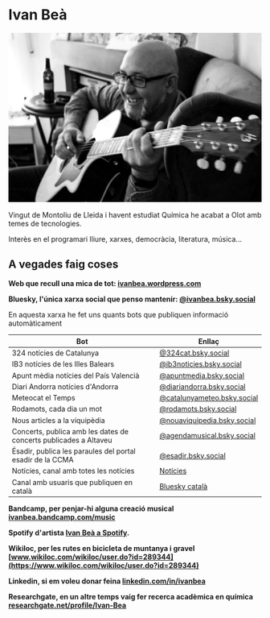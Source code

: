 # Ivan Beà
![Ivan tocant la guitarra acústica](Ivan_acustica.jpg)

Vingut de Montoliu de Lleida i havent estudiat Química he acabat a Olot amb temes de tecnologies.

Interès en el programari lliure, xarxes, democràcia, literatura, música...

## A vegades faig coses

**Web que recull una mica de tot: [ivanbea.wordpress.com](https://ivanbea.wordpress.com/)**


**Bluesky, l'única xarxa social que penso mantenir: [@ivanbea.bsky.social](https://bsky.app/profile/ivanbea.bsky.social)**

En aquesta xarxa he fet uns quants bots que publiquen informació automàticament

| Bot | Enllaç |
| --- | --- |
| 324 notícies de Catalunya |[@324cat.bsky.social](https://bsky.app/profile/324cat.bsky.social)|
| IB3 notícies de les Illes Balears |[@ib3noticies.bsky.social](https://bsky.app/profile/ib3noticies.bsky.social)|
| Apunt mèdia notícies del País Valencià |[@apuntmedia.bsky.social](https://bsky.app/profile/apuntmedia.bsky.social)|
| Diari Andorra notícies d'Andorra |[@diariandorra.bsky.social](https://bsky.app/profile/diariandorra.bsky.social)|
| Meteocat el Temps |[@catalunyameteo.bsky.social](https://bsky.app/profile/catalunyameteo.bsky.social)|
| Rodamots, cada dia un mot |[@rodamots.bsky.social](https://bsky.app/profile/rodamots.bsky.social)|
| Nous articles a la viquipèdia |[@nouaviquipedia.bsky.social](https://bsky.app/profile/nouaviquipedia.bsky.social)|
| Concerts, publica amb les dates de concerts publicades a Altaveu |[@agendamusical.bsky.social](https://bsky.app/profile/agendamusical.bsky.social)
| Ésadir, publica les paraules del portal esadir de la CCMA |[@esadir.bsky.social](https://bsky.app/profile/esadir.bsky.social)||
| Notícies, canal amb totes les notícies |[Notícies](https://bsky.app/profile/did:plc:hubo577f4nnnuxtxvzk5nb5j/lists/3khrnwe7c3m2k)|
| Canal amb usuaris que publiquen en català |[Bluesky català](https://bsky.app/profile/did:plc:hubo577f4nnnuxtxvzk5nb5j/feed/aaaihn4fbvgga)|


**Bandcamp, per penjar-hi alguna creació musical [ivanbea.bandcamp.com/music](https://ivanbea.bandcamp.com/music)**

**Spotify d'artista [Ivan Beà a Spotify](https://open.spotify.com/artist/3qPyKOx0hIcSBGrGdrDkZ2?si=AmOXtjmvTOac943t67QwNQ).**


**Wikiloc, per les rutes en bicicleta de muntanya i gravel [www.wikiloc.com/wikiloc/user.do?id=289344](https://www.wikiloc.com/wikiloc/user.do?id=289344)**


**Linkedin, si em voleu donar feina [linkedin.com/in/ivanbea](https://www.linkedin.com/in/ivanbea)**


**Researchgate, en un altre temps vaig fer recerca acadèmica en química [researchgate.net/profile/Ivan-Bea](https://www.researchgate.net/profile/Ivan-Bea)**


